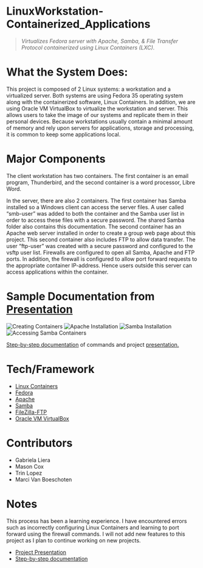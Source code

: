 # LinuxWorkstation-Containerized_Applications
> *Virtualizes Fedora server with Apache, Samba, & File Transfer Protocol containerized using Linux Containers (LXC).*

# What the System Does:
This project is composed of 2 Linux systems: a workstation and a virtualized server. Both systems are using Fedora 35 operating
system along with the containerized software, Linux Containers. In addition, we are using Oracle VM VirtualBox to virtualize the workstation and server. This allows users to take the image of our systems and replicate them in their personal devices. Because workstations usually contain a minimal amount of memory and rely upon servers for applications, storage and processing, it is common to keep some applications local.

# Major Components
The client workstation has two containers. The first container is an email program, Thunderbird, and the second container is a word processor, Libre Word.

In the server, there are also 2 containers. The first container has Samba installed so a Windows client can access the server files. A user called “smb-user” was added to both the container and the Samba user list in order to access these files with a secure password. The shared Samba folder also contains this documentation. The second container has an Apache web server installed in order to create a group web page about this project. This second container also includes FTP to allow data transfer. The user “ftp-user” was created with a secure password and configured to the vsftp user list. Firewalls are configured to open all Samba,
Apache and FTP ports. In addition, the firewall is configured to allow port forward requests to the appropriate container IP-address. Hence users outside this server can access applications within the container.

# Sample Documentation from <a href="https://github.com/gabrielaliera/LinuxWorkstation-Containerized_Applications/blob/main/Presentation_CISN-34.pdf">Presentation</a>

<img src= 'https://github.com/gabrielaliera/LinuxWorkstation-Containerized_Applications/blob/main/pictures/creating_containers.PNG' title='Creating Containers' width='' alt='Creating Containers' />

<img src= 'https://github.com/gabrielaliera/LinuxWorkstation-Containerized_Applications/blob/main/pictures/apache_install.PNG' title='Apache Installation' width='' alt='Apache Installation' />

<img src= 'https://github.com/gabrielaliera/LinuxWorkstation-Containerized_Applications/blob/main/pictures/samba_install_2.PNG' title='Samba Installation' width='' alt='Samba Installation' />

<img src= 'https://github.com/gabrielaliera/LinuxWorkstation-Containerized_Applications/blob/main/pictures/samba__containers.PNG' title='Accessing Samba Containers' width='' alt='Accessing Samba Containers' />

<a href="https://github.com/gabrielaliera/LinuxWorkstation-Containerized_Applications/blob/main/Documentation_CISN34.pdf">Step-by-step documentation</a> of commands and project <a href="https://github.com/gabrielaliera/LinuxWorkstation-Containerized_Applications/blob/main/Presentation_CISN-34.pdf">presentation.</a>

# Tech/Framework
<ul>
  <li><a href="https://linuxcontainers.org/">Linux Containers</a></li>
  <li><a href="https://getfedora.org/">Fedora</a></li>
  <li><a href="https://httpd.apache.org/">Apache</a></li>
  <li><a href="https://www.samba.org/">Samba</a></li>
  <li><a href="https://filezilla-project.org/">FileZilla-FTP</a></li>
  <li><a href="https://www.virtualbox.org/">Oracle VM VirtualBox</a></li>
</ul>

# Contributors
  <ul>
  <li>Gabriela Liera</li>
  <li>Mason Cox</li>
  <li>Trin Lopez</li>
  <li>Marci Van Boeschoten</li>
  </ul>

# Notes
This process has been a learning experience. I have encountered errors such as incorrectly configuring Linux Containers and learning to port forward using the firewall
commands. I will not add new features to this project as I plan to continue working on new projects.<br>
<ul>
<li><a href="https://github.com/gabrielaliera/LinuxWorkstation-Containerized_Applications/blob/main/Presentation_CISN-34.pdf">Project Presentation</a></li>
<li><a href="https://github.com/gabrielaliera/LinuxWorkstation-Containerized_Applications/blob/main/Documentation_CISN34.pdf">Step-by-step documentation</a></li>
</ul>
